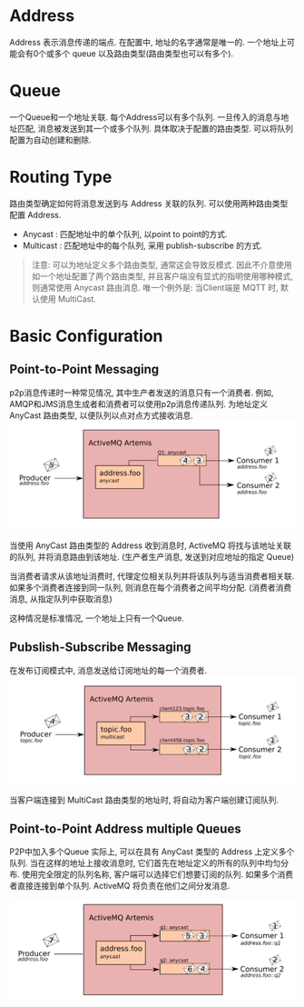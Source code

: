 # Address
Address 表示消息传递的端点. 在配置中, 地址的名字通常是唯一的.
一个地址上可能会有0个或多个 queue 以及路由类型(路由类型也可以有多个).

# Queue
一个Queue和一个地址关联. 每个Address可以有多个队列.
一旦传入的消息与地址匹配, 消息被发送到其一个或多个队列.
具体取决于配置的路由类型.
可以将队列配置为自动创建和删除.

# Routing Type
路由类型确定如何将消息发送到与 Address 关联的队列.
可以使用两种路由类型配置 Address.

* Anycast : 匹配地址中的单个队列, 以point to point的方式.
* Multicast : 匹配地址中的每个队列, 采用 publish-subscribe 的方式.

> 注意: 可以为地址定义多个路由类型, 通常这会导致反模式. 因此不介意使用
> 如一个地址配置了两个路由类型, 并且客户端没有显式的指明使用哪种模式,
> 则通常使用 Anycast 路由消息.
> 唯一个例外是: 当Client端是 MQTT 时, 默认使用 MultiCast.

# Basic Configuration

## Point-to-Point Messaging
p2p消息传递时一种常见情况, 其中生产者发送的消息只有一个消费者.
例如, AMQP和JMS消息生成者和消费者可以使用p2p消息传递队列.
为地址定义 AnyCast 路由类型, 以便队列以点对点方式接收消息.
![](addressing-model-p2p.png)

当使用 AnyCast 路由类型的 Address 收到消息时, 
ActiveMQ 将找与该地址关联的队列, 并将消息路由到该地址.
(生产者生产消息, 发送到对应地址的指定 Queue)

当消费者请求从该地址消费时, 代理定位相关队列并将该队列与适当消费者相关联.
如果多个消费者连接到同一队列, 则消息在每个消费者之间平均分配.
(消费者消费消息, 从指定队列中获取消息)

这种情况是标准情况, 一个地址上只有一个Queue.

## Pubslish-Subscribe Messaging
在发布订阅模式中, 消息发送给订阅地址的每一个消费者.
![](addressing-model-pubsub.png)

当客户端连接到 MultiCast 路由类型的地址时, 将自动为客户端创建订阅队列.

## Point-to-Point Address multiple Queues
P2P中加入多个Queue
实际上, 可以在具有 AnyCast 类型的 Address 上定义多个队列.
当在这样的地址上接收消息时, 它们首先在地址定义的所有的队列中均匀分布.
使用完全限定的队列名称, 客户端可以选择它们想要订阅的队列.
如果多个消费者直接连接到单个队列. ActiveMQ 将负责在他们之间分发消息.

![](addressing-model-p2p2.png)

## 

